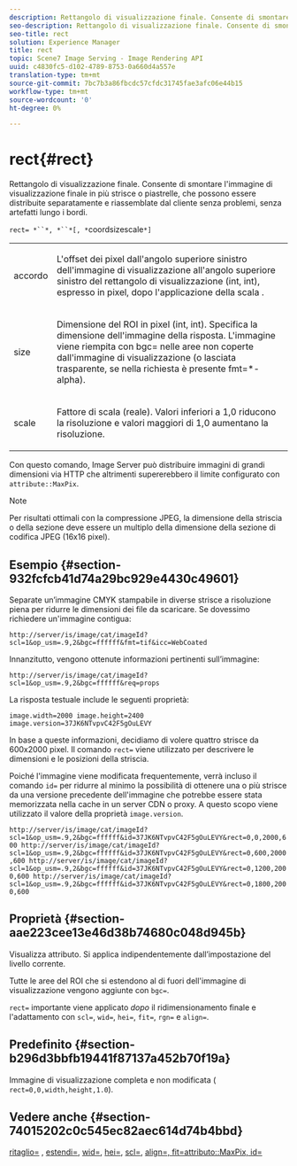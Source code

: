 ```yaml
---
description: Rettangolo di visualizzazione finale. Consente di smontare l'immagine di visualizzazione finale in più strisce o piastrelle, che possono essere distribuite separatamente e riassemblate dal cliente senza problemi, senza artefatti lungo i bordi.
seo-description: Rettangolo di visualizzazione finale. Consente di smontare l'immagine di visualizzazione finale in più strisce o piastrelle, che possono essere distribuite separatamente e riassemblate dal cliente senza problemi, senza artefatti lungo i bordi.
seo-title: rect
solution: Experience Manager
title: rect
topic: Scene7 Image Serving - Image Rendering API
uuid: c4830fc5-d102-4789-8753-0a660d4a557e
translation-type: tm+mt
source-git-commit: 7bc7b3a86fbcdc57cfdc31745fae3afc06e44b15
workflow-type: tm+mt
source-wordcount: '0'
ht-degree: 0%

---
```



# rect{#rect}

Rettangolo di visualizzazione finale. Consente di smontare l&#39;immagine di visualizzazione finale in più strisce o piastrelle, che possono essere distribuite separatamente e riassemblate dal cliente senza problemi, senza artefatti lungo i bordi.

`rect= *``*, *``*[, *`coordsizescale`*]`

<table id="simpletable_69D112F85FA24EFCA727B398DC8ED699"> 
 <tr class="strow"> 
  <td class="stentry"> <p><span class="varname"> accordo</span> </p> </td> 
  <td class="stentry"> <p>L'offset dei pixel dall'angolo superiore sinistro dell'immagine di visualizzazione all'angolo superiore sinistro del rettangolo di visualizzazione (int, int), espresso in pixel, dopo l'applicazione della scala <span class="varname"></span>. </p></td> 
 </tr> 
 <tr class="strow"> 
  <td class="stentry"> <p><span class="varname"> size</span> </p></td> 
  <td class="stentry"> <p>Dimensione del ROI in pixel (int, int). Specifica la dimensione dell'immagine della risposta. L'immagine viene riempita con <span class="codeph"> bgc=</span> nelle aree non coperte dall'immagine di visualizzazione (o lasciata trasparente, se nella richiesta è presente <span class="codeph"> fmt=*-alpha</span>). </p></td> 
 </tr> 
 <tr class="strow"> 
  <td class="stentry"> <p><span class="varname"> scale</span> </p></td> 
  <td class="stentry"> <p>Fattore di scala (reale). Valori inferiori a 1,0 riducono la risoluzione e valori maggiori di 1,0 aumentano la risoluzione. </p></td> 
 </tr> 
</table>

Con questo comando, Image Server può distribuire immagini di grandi dimensioni via HTTP che altrimenti supererebbero il limite configurato con `attribute::MaxPix`.

>[!NOTE]
>
>Per risultati ottimali con la compressione JPEG, la dimensione della striscia o della sezione deve essere un multiplo della dimensione della sezione di codifica JPEG (16x16 pixel).

## Esempio {#section-932fcfcb41d74a29bc929e4430c49601}

Separate un’immagine CMYK stampabile in diverse strisce a risoluzione piena per ridurre le dimensioni dei file da scaricare. Se dovessimo richiedere un&#39;immagine contigua:

`http://server/is/image/cat/imageId?scl=1&op_usm=.9,2&bgc=ffffff&fmt=tif&icc=WebCoated`

Innanzitutto, vengono ottenute informazioni pertinenti sull’immagine:

`http://server/is/image/cat/imageId?scl=1&op_usm=.9,2&bgc=ffffff&req=props`

La risposta testuale include le seguenti proprietà:

`image.width=2000 image.height=2400 image.version=37JK6NTvpvC42F5gOuLEVY`

In base a queste informazioni, decidiamo di volere quattro strisce da 600x2000 pixel. Il comando `rect=` viene utilizzato per descrivere le dimensioni e le posizioni della striscia.

Poiché l&#39;immagine viene modificata frequentemente, verrà incluso il comando `id=` per ridurre al minimo la possibilità di ottenere una o più strisce da una versione precedente dell&#39;immagine che potrebbe essere stata memorizzata nella cache in un server CDN o proxy. A questo scopo viene utilizzato il valore della proprietà `image.version`.

`http://server/is/image/cat/imageId?scl=1&op_usm=.9,2&bgc=ffffff&id=37JK6NTvpvC42F5gOuLEVY&rect=0,0,2000,600 http://server/is/image/cat/imageId?scl=1&op_usm=.9,2&bgc=ffffff&id=37JK6NTvpvC42F5gOuLEVY&rect=0,600,2000,600 http://server/is/image/cat/imageId?scl=1&op_usm=.9,2&bgc=ffffff&id=37JK6NTvpvC42F5gOuLEVY&rect=0,1200,2000,600 http://server/is/image/cat/imageId?scl=1&op_usm=.9,2&bgc=ffffff&id=37JK6NTvpvC42F5gOuLEVY&rect=0,1800,2000,600`

## Proprietà {#section-aae223cee13e46d38b74680c048d945b}

Visualizza attributo. Si applica indipendentemente dall’impostazione del livello corrente.

Tutte le aree del ROI che si estendono al di fuori dell&#39;immagine di visualizzazione vengono aggiunte con `bgc=`.

`rect=` importante viene applicato *dopo* il ridimensionamento finale e l&#39;adattamento con `scl=`, `wid=`, `hei=`, `fit=`, `rgn=` e `align=`.

## Predefinito {#section-b296d3bbfb19441f87137a452b70f19a}

Immagine di visualizzazione completa e non modificata ( `rect=0,0,width,height,1.0`).

## Vedere anche {#section-74015202c0c545ec82aec614d74b4bbd}

[ritaglio=](../../../../../is-api/http-ref/image-serving-api-ref/c-http-protocol-reference/c-command-reference/r-crop.md#reference-6fd0f6399966446ab4425ce050572eab) ,  [estendi=](../../../../../is-api/http-ref/image-serving-api-ref/c-http-protocol-reference/c-command-reference/r-extend.md#reference-7e9156beb285459d830e2d56782a74ac),  [wid=](../../../../../is-api/http-ref/image-serving-api-ref/c-http-protocol-reference/c-command-reference/r-is-http-wid.md#reference-bfeadcb67bf4485f851eb21345527e47),  [hei=](../../../../../is-api/http-ref/image-serving-api-ref/c-http-protocol-reference/c-command-reference/r-is-http-hei.md#reference-6d6f556ccc0e4b98a815e8a5c1944a96),  [scl=](../../../../../is-api/http-ref/image-serving-api-ref/c-http-protocol-reference/c-command-reference/r-scl.md#reference-b2a74e493d0d407e98fe350551ba3fcc),  [ ](../../../../../is-api/http-ref/image-serving-api-ref/c-http-protocol-reference/c-command-reference/r-align.md#reference-b7d6b87c75124d78884f916dd6544bc7)  [ ](../../../../../is-api/http-ref/image-serving-api-ref/c-http-protocol-reference/c-command-reference/r-fit.md#reference-f11bff6d93d143d6b135de3a923bc989)  [ ](../../../../../is-api/http-ref/image-serving-api-ref/c-http-protocol-reference/c-command-reference/r-rgn.md#reference-daa9b80e0d8c4b1aa67d116b578d592f)  [ ](../../../../../is-api/image-catalog/image-serving-api-ref/c-image-catalog-reference/c-attributes-reference/r-maxpix.md#reference-e167d396ac794079ba8b5e6eb16eeda5)  [align=, fit=attributo::MaxPix, id=](../../../../../is-api/http-ref/image-serving-api-ref/c-http-protocol-reference/c-command-reference/r-id.md#reference-60661184deb3420998779724244fcfa0)
